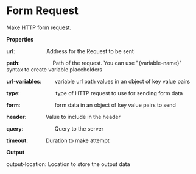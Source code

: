 # Form Request

Make HTTP form request.

 **Properties**
 

**url**:                          Address for the Request to be sent

**path**:                       Path of the request. You can use "{variable-name}" syntax to create variable placeholders

**url-variables**:         variable url path values in an object of key value pairs

**type**:                        type of HTTP request to use for sending form data

**form**:                       form data in an object of key value pairs to send

**header**:                   Value to include in the header

**query**:                     Query to the server

**timeout**:                  Duration to make attempt

 **Output**
 

output-location: Location to store the output data